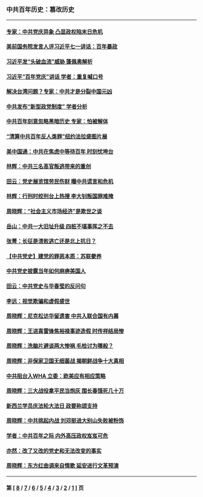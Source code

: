 ### 中共百年历史：篡改历史
---
#### [专家：中共党庆异象 凸显政权陷末日危机](../../pages/nf1176115/n13067084.md?08090430) 
#### [美前国务院发言人评习近平七一讲话：百年暴政](../../pages/nf1176115/n13066986.md?08090430) 
#### [习近平发“头破血流”威胁 蓬佩奥解析](../../pages/nf1176115/n13063604.md?08090430) 
#### [习近平“百年党庆”讲话 学者：重复喊口号](../../pages/nf1176115/n13061411.md?08090430) 
#### [解决台湾问题？专家：中共才是分裂中国元凶](../../pages/nf1176115/n13060811.md?08090430) 
#### [中共发布“新型政党制度” 学者分析](../../pages/nf1176115/n13056354.md?08090430) 
#### [中共百年刻意忽略黑暗历史 专家：怕被解体](../../pages/nf1176115/n13056056.md?08090430) 
#### [“清算中共百年反人类罪”纽约法拉盛图片展](../../pages/nf1176115/n13052220.md?08090430) 
#### [美中国通：中共在焦虑中等待百年 时刻忧垮台](../../pages/nf1176115/n13048820.md?08090430) 
#### [林辉：中共三名高官叛逃带来的重创](../../pages/nf1176115/n13035206.md?08090430) 
#### [田云：党史展览馆劳民伤财 曝中共谎言和危机](../../pages/nf1176115/n13033900.md?08090430) 
#### [林辉：行刑时绞刑台上热搜 李大钊叛国罪难掩](../../pages/nf1176115/n13031965.md?08090430) 
#### [周晓辉：“社会主义市场经济”是欺世之谈](../../pages/nf1176115/n13024090.md?08090430) 
#### [岳山：中共一大旧址升级 四桩不堪事挥之不去](../../pages/nf1176115/n13021697.md?08090430) 
#### [张菁：长征是溃败逃亡还是北上抗日？](../../pages/nf1176115/n13020585.md?08090430) 
#### [【中共党史】建党的罪恶本质：苏联豢养](../../pages/nf1176115/n13011888.md?08090430) 
#### [中共党史披露当年如何麻痹美国人](../../pages/nf1176115/n12966400.md?08090430) 
#### [田云：中共党史与华春莹的反问句](../../pages/nf1176115/n12765178.md?08090430) 
#### [李远：视觉欺骗和虚假盛世](../../pages/nf1176115/n12993376.md?08090430) 
#### [周晓辉：尼克松访华留遗害 中共入联合国有内幕](../../pages/nf1176115/n12991422.md?08090430) 
#### [周晓辉：王进喜雷锋焦裕禄事迹造假 时传祥结局惨](../../pages/nf1176115/n12985497.md?08090430) 
#### [周晓辉：洗脑片避谈两大惨祸 毛检讨为哪般？](../../pages/nf1176115/n12971285.md?08090430) 
#### [周晓辉：非保家卫国无细菌战 揭朝鲜战争十大真相](../../pages/nf1176115/n12954161.md?08090430) 
#### [中共阻台入WHA 立委：欧美应有相应策略](../../pages/nf1176115/n12939343.md?08090430) 
#### [周晓辉：三大战役拿平民当炮灰 围长春饿死几十万](../../pages/nf1176115/n12934921.md?08090430) 
#### [新西兰学员庆法轮大法日 政要称颂支持](../../pages/nf1176115/n12932715.md?08090430) 
#### [周晓辉：中共挑起内战 刘邓挺进大别山失败被粉饰](../../pages/nf1176115/n12929004.md?08090430) 
#### [学者：中共百年之际 内外高压政权岌岌可危](../../pages/nf1176115/n12925426.md?08090430) 
#### [亦然：改了又改的党史和无法改变的事实](../../pages/nf1176115/n12919443.md?08090430) 
#### [周晓辉：东方红曲调来自情歌 延安进行文革预演](../../pages/nf1176115/n12914429.md?08090430) 

---
#### 第 [ [8](./8.md?08090430) / [7](./7.md?08090430) / [6](./6.md?08090430) / [5](./5.md?08090430) / [4](./4.md?08090430) / [3](./3.md?08090430) / [2](./2.md?08090430) / [1](./1.md?08090430) ] 页
